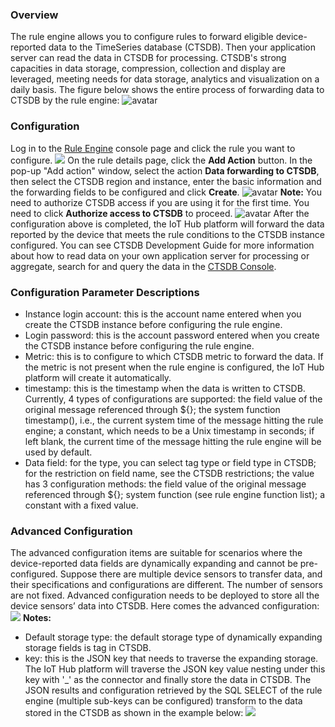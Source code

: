 [//]: # (chinagitpath:XXXXX)

### Overview
The rule engine allows you to configure rules to forward eligible device-reported data to the TimeSeries database (CTSDB). Then your application server can read the data in CTSDB for processing. CTSDB's strong capacities in data storage, compression, collection and display are leveraged, meeting needs for data storage, analytics and visualization on a daily basis.
The figure below shows the entire process of forwarding data to CTSDB by the rule engine:
![avatar](https://main.qcloudimg.com/raw/2dba1bf793dcac62625ae498c1d812b2.png)

### Configuration
Log in to the [Rule Engine](https://console.cloud.tencent.com/iotcloud/rules/rule) console page and click the rule you want to configure.
![](https://main.qcloudimg.com/raw/b8998fc9ad37238c7f1779e4013b0f3c.png)
On the rule details page, click the **Add Action** button. In the pop-up "Add action" window, select the action **Data forwarding to CTSDB**, then select the CTSDB region and instance, enter the basic information and the forwarding fields to be configured and click **Create**.
![avatar](https://main.qcloudimg.com/raw/218e38a4a5593b3ce00b65578f6069e7.png) 
**Note:** You need to authorize CTSDB access if you are using it for the first time. You need to click **Authorize access to CTSDB** to proceed.
![avatar](https://main.qcloudimg.com/raw/6a5e269611263559edcceb671e81fef3.png) 
After the configuration above is completed, the IoT Hub platform will forward the data reported by the device that meets the rule conditions to the CTSDB instance configured. You can see CTSDB Development Guide for more information about how to read data on your own application server for processing or aggregate, search for and query the data in the [CTSDB Console](https://console.cloud.tencent.com/ctsdb).

### Configuration Parameter Descriptions
- Instance login account: this is the account name entered when you create the CTSDB instance before configuring the rule engine.
- Login password: this is the account password entered when you create the CTSDB instance before configuring the rule engine.
- Metric: this is to configure to which CTSDB metric to forward the data. If the metric is not present when the rule engine is configured, the IoT Hub platform will create it automatically.
- timestamp: this is the timestamp when the data is written to CTSDB. Currently, 4 types of configurations are supported: the field value of the original message referenced through ${}; the system function timestamp(), i.e., the current system time of the message hitting the rule engine; a constant, which needs to be a Unix timestamp in seconds; if left blank, the current time of the message hitting the rule engine will be used by default.
- Data field: for the type, you can select tag type or field type in CTSDB; for the restriction on field name, see the CTSDB restrictions; the value has 3 configuration methods: the field value of the original message referenced through ${}; system function (see rule engine function list); a constant with a fixed value.

### Advanced Configuration
The advanced configuration items are suitable for scenarios where the device-reported data fields are dynamically expanding and cannot be pre-configured. Suppose there are multiple device sensors to transfer data, and their specifications and configurations are different. The number of sensors are not fixed. Advanced configuration needs to be deployed to store all the device sensors’ data into CTSDB. Here comes the advanced configuration:
![](https://main.qcloudimg.com/raw/d4c61aab9ca6f2461bff3d516c05428a.png)
**Notes:**
- Default storage type: the default storage type of dynamically expanding storage fields is tag in CTSDB.
- key: this is the JSON key that needs to traverse the expanding storage. The IoT Hub platform will traverse the JSON key value nesting under this key with '_' as the connector and finally store the data in CTSDB. The JSON results and configuration retrieved by the SQL SELECT of the rule engine (multiple sub-keys can be configured) transform to the data stored in the CTSDB as shown in the example below:
![](https://main.qcloudimg.com/raw/c3bfb94a9d82abdebdf36d392a1a4151.png)


